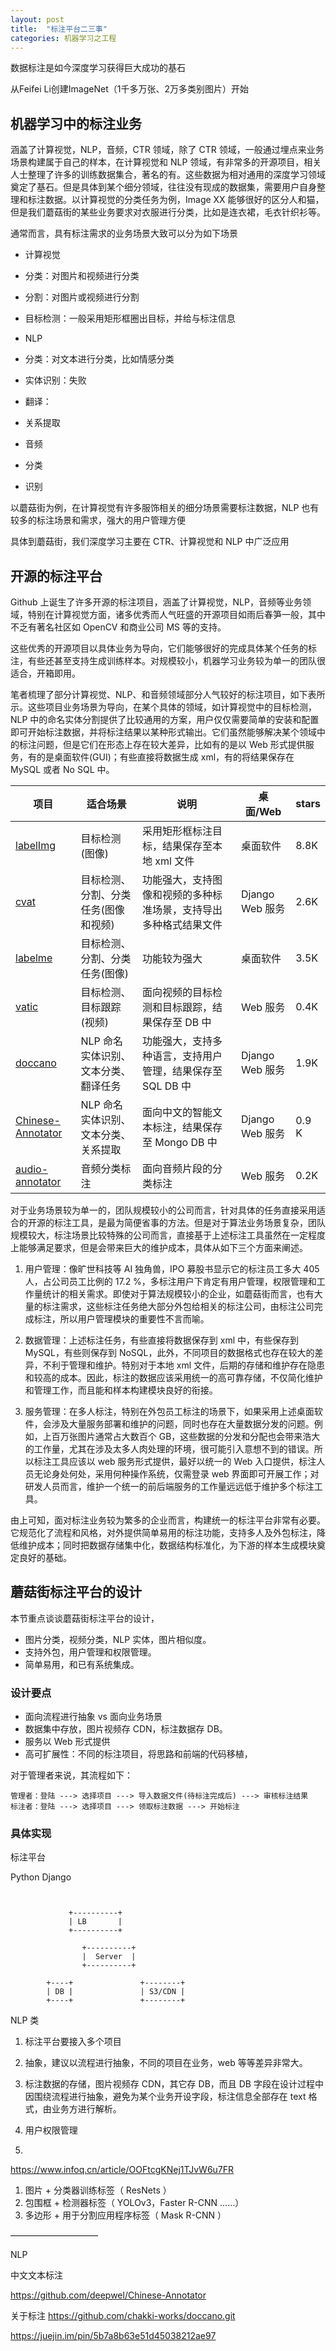 ```yaml
---
layout: post
title:  "标注平台二三事"
categories: 机器学习之工程
---
```



数据标注是如今深度学习获得巨大成功的基石

从Feifei Li创建ImageNet（1千多万张、2万多类别图片）开始




## 机器学习中的标注业务



涵盖了计算视觉，NLP，音频，CTR 领域，除了 CTR 领域，一般通过埋点来业务场景构建属于自己的样本，在计算视觉和 NLP 领域，有非常多的开源项目，相关人士整理了许多的训练数据集合，著名的有。这些数据为相对通用的深度学习领域奠定了基石。但是具体到某个细分领域，往往没有现成的数据集，需要用户自身整理和标注数据。以计算视觉的分类任务为例，Image XX 能够很好的区分人和猫，但是我们蘑菇街的某些业务要求对衣服进行分类，比如是连衣裙，毛衣针织衫等。

通常而言，具有标注需求的业务场景大致可以分为如下场景

- 计算视觉

 - 分类：对图片和视频进行分类
 - 分割：对图片或视频进行分割
 - 目标检测：一般采用矩形框圈出目标，并给与标注信息

- NLP

 - 分类：对文本进行分类，比如情感分类
 - 实体识别：失败
 - 翻译：
 - 关系提取

- 音频

 - 分类
 - 识别

以蘑菇街为例，在计算视觉有许多服饰相关的细分场景需要标注数据，NLP 也有较多的标注场景和需求，强大的用户管理方便
 
 具体到蘑菇街，我们深度学习主要在 CTR、计算视觉和 NLP 中广泛应用

## 开源的标注平台

Github 上诞生了许多开源的标注项目，涵盖了计算视觉，NLP，音频等业务领域，特别在计算视觉方面，诸多优秀而人气旺盛的开源项目如雨后春笋一般，其中不乏有著名社区如 OpenCV 和商业公司 MS 等的支持。

这些优秀的开源项目以具体业务为导向，它们能够很好的完成具体某个任务的标注，有些还甚至支持生成训练样本。对规模较小，机器学习业务较为单一的团队很适合，开箱即用。


笔者梳理了部分计算视觉、NLP、和音频领域部分人气较好的标注项目，如下表所示。这些项目业务场景为导向，在某个具体的领域，如计算视觉中的目标检测，NLP 中的命名实体分割提供了比较通用的方案，用户仅仅需要简单的安装和配置即可开始标注数据，并将标注结果以某种形式输出。它们虽然能够解决某个领域中的标注问题，但是它们在形态上存在较大差异，比如有的是以 Web 形式提供服务，有的是桌面软件(GUI)；有些直接将数据生成 xml，有的将结果保存在 MySQL 或者 No SQL 中。

| 项目 | 适合场景 | 说明 | 桌面/Web | stars |
| --- | --- |--- | --- | --- |
| [labelImg](https://github.com/tzutalin/labelImg) | 目标检测(图像) | 采用矩形框标注目标，结果保存至本地 xml 文件| 桌面软件 | 8.8K |
| [cvat](https://github.com/opencv/cvat) | 目标检测、分割、分类任务(图像和视频) | 功能强大，支持图像和视频的多种标准场景，支持导出多种格式结果文件 | Django Web 服务 | 2.6K|
| [labelme](https://github.com/wkentaro/labelme)| 目标检测、分割、分类任务(图像) | 功能较为强大 | 桌面软件 | 3.5K |
| [vatic](https://github.com/cvondrick/vatic)| 目标检测、目标跟踪(视频) | 面向视频的目标检测和目标跟踪，结果保存至 DB 中 | Web 服务 | 0.4K |
| [doccano](https://github.com/chakki-works/doccano)| NLP 命名实体识别、文本分类、翻译任务 | 功能强大，支持多种语言，支持用户管理，结果保存至 SQL DB 中 | Django Web 服务 | 1.9K |
| [Chinese-Annotator](https://github.com/deepwel/Chinese-Annotator) | NLP 命名实体识别、文本分类、关系提取  | 面向中文的智能文本标注，结果保存至 Mongo DB 中 | Django Web 服务 | 0.9 K |
| [audio-annotator](https://github.com/CrowdCurio/audio-annotator)  | 音频分类标注 | 面向音频片段的分类标注 | Web 服务 | 0.2K |

对于业务场景较为单一的，团队规模较小的公司而言，针对具体的任务直接采用适合的开源的标注工具，是最为简便省事的方法。但是对于算法业务场景复杂，团队规模较大，标注场景比较特殊的公司而言，直接基于上述标注工具虽然在一定程度上能够满足要求，但是会带来巨大的维护成本，具体从如下三个方面来阐述。

1) 用户管理：像旷世科技等 AI 独角兽，IPO 募股书显示它的标注员工多大 405 人，占公司员工比例的 17.2 %，多标注用户下肯定有用户管理，权限管理和工作量统计的相关需求。即使对于算法规模较小的企业，如蘑菇街而言，也有大量的标注需求，这些标注任务绝大部分外包给相关的标注公司，由标注公司完成标注，所以用户管理模块的重要性不言而喻。

2) 数据管理：上述标注任务，有些直接将数据保存到 xml 中，有些保存到 MySQL，有些则保存到 NoSQL，此外，不同项目的数据格式也存在较大的差异，不利于管理和维护。特别对于本地 xml 文件，后期的存储和维护存在隐患和较高的成本。因此，标注的数据应该采用统一的高可靠存储，不仅简化维护和管理工作，而且能和样本构建模块良好的衔接。

3) 服务管理：在多人标注，特别在外包员工标注的场景下，如果采用上述桌面软件，会涉及大量服务部署和维护的问题，同时也存在大量数据分发的问题。例如，上百万张图片通常占大数百个 GB，这些数据的分发和分配也会带来浩大的工作量，尤其在涉及太多人肉处理的环境，很可能引入意想不到的错误。所以标注工具应该以 web 服务形式提供，最好以统一的 Web 入口提供，标注人员无论身处何处，采用何种操作系统，仅需登录 web 界面即可开展工作；对研发人员而言，维护一个统一的前后端服务的工作量远远低于维护多个标注工具。

由上可知，面对标注业务较为繁多的企业而言，构建统一的标注平台非常有必要。它规范化了流程和风格，对外提供简单易用的标注功能，支持多人及外包标注，降低维护成本；同时把数据存储集中化，数据结构标准化，为下游的样本生成模块奠定良好的基础。

## 蘑菇街标注平台的设计

本节重点谈谈蘑菇街标注平台的设计，

- 图片分类，视频分类，NLP 实体，图片相似度。
- 支持外包，用户管理和权限管理。
- 简单易用，和已有系统集成。

### 设计要点

- 面向流程进行抽象 vs 面向业务场景
- 数据集中存放，图片视频存 CDN，标注数据存 DB。
- 服务以 Web 形式提供
- 高可扩展性：不同的标注项目，将思路和前端的代码移植，

对于管理者来说，其流程如下：

```
管理者：登陆 ---> 选择项目 ---> 导入数据文件(待标注完成后) ---> 审核标注结果 
标注者：登陆 ---> 选择项目 ---> 领取标注数据 ---> 开始标注
```

### 具体实现 

标注平台




Python Django



```


             +----------+
             | LB       |
             +----------+

				+----------+
				|  Server  |
				+----------+
					
		+----+               +--------+
		| DB |               | S3/CDN |
		+----+               +--------+
```


NLP 类


1. 标注平台要接入多个项目
2. 抽象，建议以流程进行抽象，不同的项目在业务，web 等等差异非常大。
3. 标注数据的存储，图片视频存 CDN，其它存 DB，而且 DB 字段在设计过程中因围绕流程进行抽象，避免为某个业务开设字段，标注信息全部存在 text 格式，由业务方进行解析。


1. 用户权限管理
2. 

https://www.infoq.cn/article/OOFtcgKNej1TJvW6u7FR


1. 图片 + 分类器训练标签（ ResNets ）
2. 包围框 + 检测器标签（ YOLOv3，Faster R-CNN ……）
3. 多边形 + 用于分割应用程序标签（ Mask R-CNN ）

——————————

NLP

中文文本标注

https://github.com/deepwel/Chinese-Annotator

关于标注 https://github.com/chakki-works/doccano.git


https://juejin.im/pin/5b7a8b63e51d45038212ae97